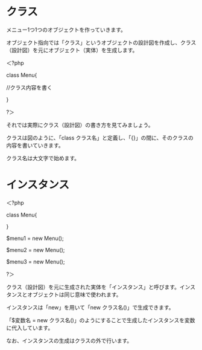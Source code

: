 # クラス

メニュー1つ1つのオブジェクトを作っていきます。

オブジェクト指向では「クラス」というオブジェクトの設計図を作成し、クラス（設計図）を元にオブジェクト（実体）を生成します。

＜?php

class Menu{

//クラス内容を書く

}

?＞

それでは実際にクラス（設計図）の書き方を見てみましょう。

クラスは図のように、「class クラス名」と定義し、「{}」の間に、そのクラスの内容を書いていきます。

クラス名は大文字で始めます。

# インスタンス

＜?php

class Menu{

}

$menu1 = new Menu();

$menu2 = new Menu();

$menu3 = new Menu();

?＞

クラス（設計図）を元に生成された実体を「インスタンス」と呼びます。インスタンスとオブジェクトは同じ意味で使われます。

インスタンスは「new」を用いて「new クラス名()」で生成できます。

「$変数名 = new クラス名()」のようにすることで生成したインスタンスを変数に代入しています。

なお、インスタンスの生成はクラスの外で行います。
